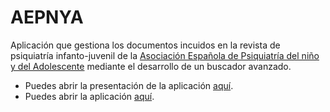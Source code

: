 # AEPNYA
Aplicación que gestiona los documentos incuidos en la revista de psiquiatría infanto-juvenil de la [Asociación Española de Psiquiatría del niño y del Adolescente](https://aepnya.es) mediante el desarrollo de un buscador avanzado.

- Puedes abrir la presentación de la aplicación [aquí](https://rpubs.com/scontador/aepnya).
- Puedes abrir la aplicación [aquí](https://scontador.shinyapps.io/aepnya).

